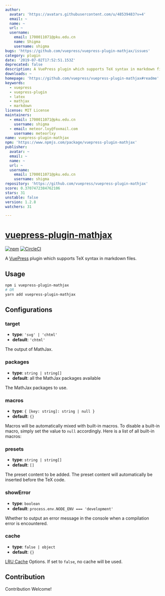 ```yaml
---
author:
  avatar: 'https://avatars.githubusercontent.com/u/48539483?v=4'
  email: ~
  name: ~
  url: ~
  username:
    email: 1700011071@pku.edu.cn
    name: Shigma
    username: shigma
bugs: 'https://github.com/vuepress/vuepress-plugin-mathjax/issues'
category: plugin
date: '2019-07-02T17:52:51.153Z'
deprecated: false
description: A VuePress plugin which supports TeX syntax in markdown files.
downloads: ~
homepage: 'https://github.com/vuepress/vuepress-plugin-mathjax#readme'
keywords:
  - vuepress
  - vuepress-plugin
  - latex
  - mathjax
  - markdown
license: MIT License
maintainers:
  - email: 1700011071@pku.edu.cn
    username: shigma
  - email: meteor.lxy@foxmail.com
    username: meteorlxy
name: vuepress-plugin-mathjax
npm: 'https://www.npmjs.com/package/vuepress-plugin-mathjax'
publisher:
  avatar: ~
  email: ~
  name: ~
  url: ~
  username:
    email: 1700011071@pku.edu.cn
    username: shigma
repository: 'https://github.com/vuepress/vuepress-plugin-mathjax'
score: 0.3707472384762106
stars: 31
unstable: false
version: 1.2.8
watchers: 31

---
```


# [vuepress-plugin-mathjax](https://vuepress.github.io/plugins/mathjax/)

[![npm](https://img.shields.io/npm/v/vuepress-plugin-mathjax.svg)](https://www.npmjs.com/package/vuepress-plugin-mathjax)
[![CircleCI](https://img.shields.io/circleci/project/github/vuepress/vuepress-plugin-mathjax/master.svg)](https://circleci.com/gh/vuepress/vuepress-plugin-mathjax)

A [VuePress](https://vuepress.vuejs.org/) plugin which supports TeX syntax in markdown files.

## Usage

```bash
npm i vuepress-plugin-mathjax
# OR
yarn add vuepress-plugin-mathjax
```

## Configurations

### target

- **type**: `'svg' | 'chtml'`
- **default**: `'chtml'`

The output of MathJax.

### packages

- **type**: `string | string[]`
- **default**: all the MathJax packages available

The MathJax packages to use.

### macros

- **type**: `{ [key: string]: string | null }`
- **default**: `{}`

Macros will be automatically mixed with built-in macros. To disable a built-in macro, simply set the value to `null` accordingly. Here is a list of all built-in macros:

### presets

- **type**: `string | string[]`
- **default**: `[]`

The preset content to be added. The preset content will automatically be inserted before the TeX code.

### showError

- **type**: `boolean`
- **default**: `process.env.NODE_ENV === 'development'`

Whether to output an error message in the console when a compilation error is encountered.

### cache

- **type**: `false | object`
- **default**: `{}`

[LRU Cache](https://github.com/isaacs/node-lru-cache) Options. If set to `false`, no cache will be used.

## Contribution

Contribution Welcome!
